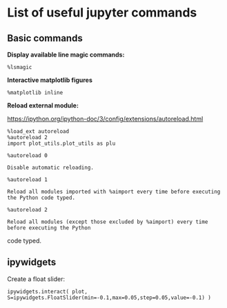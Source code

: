 # List of useful jupyter commands

## Basic commands

**Display available line magic commands:**

~~~~
%lsmagic
~~~~


**Interactive matplotlib figures**

~~~~
%matplotlib inline
~~~~

**Reload external module:**

https://ipython.org/ipython-doc/3/config/extensions/autoreload.html

~~~~
%load_ext autoreload
%autoreload 2
import plot_utils.plot_utils as plu
~~~~

~~~~
%autoreload 0
~~~~

    Disable automatic reloading.

~~~~
%autoreload 1
~~~~

    Reload all modules imported with %aimport every time before executing the Python code typed.

~~~~
%autoreload 2
~~~~

    Reload all modules (except those excluded by %aimport) every time before executing the Python
code typed.


## ipywidgets

Create a float slider:

~~~~
ipywidgets.interact( plot, S=ipywidgets.FloatSlider(min=-0.1,max=0.05,step=0.05,value=-0.1) )
~~~~
